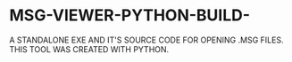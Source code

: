 # MSG-VIEWER-PYTHON-BUILD-
A STANDALONE EXE AND IT'S SOURCE CODE FOR OPENING .MSG FILES. THIS TOOL WAS CREATED WITH PYTHON.
